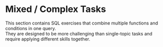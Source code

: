 # Mixed / Complex Tasks

This section contains SQL exercises that combine multiple functions and conditions in one query.  
They are designed to be more challenging than single-topic tasks and require applying different skills together.
